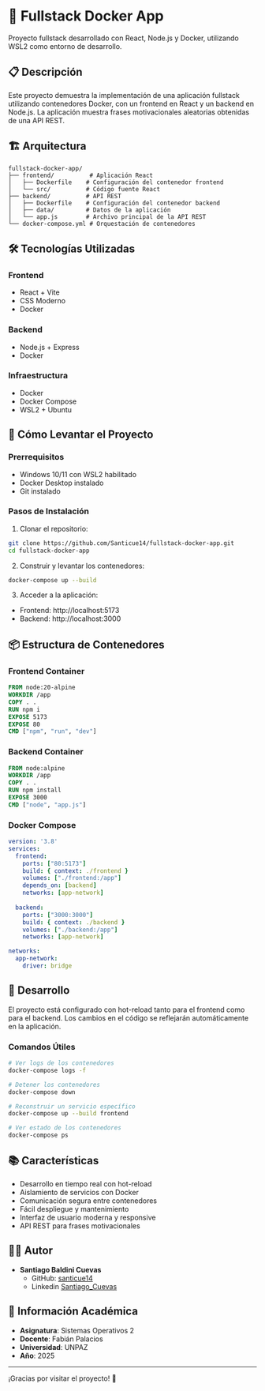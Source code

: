 # 🚀 Fullstack Docker App

Proyecto fullstack desarrollado con React, Node.js y Docker, utilizando WSL2 como entorno de desarrollo.

## 📋 Descripción

Este proyecto demuestra la implementación de una aplicación fullstack utilizando contenedores Docker, con un frontend en React y un backend en Node.js. La aplicación muestra frases motivacionales aleatorias obtenidas de una API REST.

## 🏗️ Arquitectura

```
fullstack-docker-app/
├── frontend/          # Aplicación React
│   ├── Dockerfile    # Configuración del contenedor frontend
│   └── src/          # Código fuente React
├── backend/          # API REST
│   ├── Dockerfile    # Configuración del contenedor backend
│   ├── data/         # Datos de la aplicación
│   └── app.js        # Archivo principal de la API REST
└── docker-compose.yml # Orquestación de contenedores
```

## 🛠️ Tecnologías Utilizadas

### Frontend
- React + Vite
- CSS Moderno
- Docker

### Backend
- Node.js + Express
- Docker

### Infraestructura
- Docker
- Docker Compose
- WSL2 + Ubuntu

## 🚀 Cómo Levantar el Proyecto

### Prerrequisitos
- Windows 10/11 con WSL2 habilitado
- Docker Desktop instalado
- Git instalado

### Pasos de Instalación

1. Clonar el repositorio:
```bash
git clone https://github.com/Santicue14/fullstack-docker-app.git
cd fullstack-docker-app
```

2. Construir y levantar los contenedores:
```bash
docker-compose up --build
```

3. Acceder a la aplicación:
- Frontend: http://localhost:5173
- Backend: http://localhost:3000

## 📦 Estructura de Contenedores

### Frontend Container
```dockerfile
FROM node:20-alpine
WORKDIR /app
COPY . .
RUN npm i
EXPOSE 5173
EXPOSE 80
CMD ["npm", "run", "dev"]
```

### Backend Container
```dockerfile
FROM node:alpine
WORKDIR /app
COPY . .
RUN npm install
EXPOSE 3000
CMD ["node", "app.js"]
```

### Docker Compose
```yaml
version: '3.8'
services:
  frontend:
    ports: ["80:5173"]
    build: { context: ./frontend }
    volumes: ["./frontend:/app"]
    depends_on: [backend]
    networks: [app-network]
  
  backend:
    ports: ["3000:3000"]
    build: { context: ./backend }
    volumes: ["./backend:/app"]
    networks: [app-network]

networks:
  app-network:
    driver: bridge
```

## 🔄 Desarrollo

El proyecto está configurado con hot-reload tanto para el frontend como para el backend. Los cambios en el código se reflejarán automáticamente en la aplicación.

### Comandos Útiles

```bash
# Ver logs de los contenedores
docker-compose logs -f

# Detener los contenedores
docker-compose down

# Reconstruir un servicio específico
docker-compose up --build frontend

# Ver estado de los contenedores
docker-compose ps
```

## 📚 Características

- Desarrollo en tiempo real con hot-reload
- Aislamiento de servicios con Docker
- Comunicación segura entre contenedores
- Fácil despliegue y mantenimiento
- Interfaz de usuario moderna y responsive
- API REST para frases motivacionales

## 👨‍💻 Autor

- **Santiago Baldini Cuevas**
  - GitHub: [santicue14](https://github.com/santicue14)
  - Linkedin [Santiago_Cuevas](https://www.linkedin.com/in/santiagocuevas147/)

## 📝 Información Académica

- **Asignatura**: Sistemas Operativos 2
- **Docente**: Fabián Palacios
- **Universidad**: UNPAZ
- **Año**: 2025

---

¡Gracias por visitar el proyecto! 🚀
